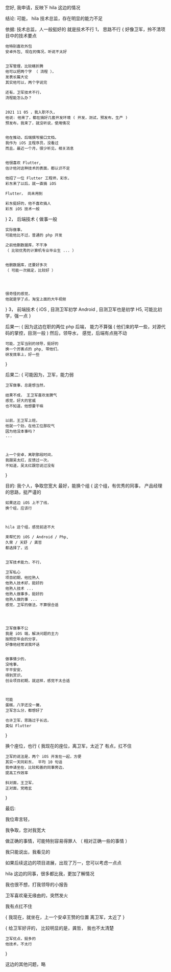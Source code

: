 您好, 我申请，反映下 hila 这边的情况


结论:
可能，
hila 技术总监，存在明显的能力不足


依据:
技术总监，人一般挺好的
就是技术不行
1， 思路不行
{
    好像卫军，拎不清项目中的技术要点


    
    他特别喜欢外包
    安卓外包, 现在的情况，听说不太好


    卫军管理，比较瞎折腾
    他可以把两个字 （ 流程 ），
    发表长篇大论
    其实他可以，两个字说完

    还有，卫军技术不行，
    流程能怎么办？


    2021 11 05 ，我入职不久，
    他说: 他来了，都在搞好几套开发环境 ( 开发，测试，预发布，生产 )
    预发布，我来了，就没听说，使用情况


    他在推动，后端撰写接口文档，
    我作为 iOS 主程序员，没看过
    而且，最近一个月，很少听见，相关消息


    他很喜欢 Flutter,
    估计他对这种技术的表面，都认识不足

    他招了一位 Flutter 工程师，彩东，
    彩东来了以后，就一直搞 iOS
    
    Flutter， 尚未用到

    彩东挺好的，他不喜欢搞人
    彩东 iOS 技术一般
}
2， 后端技术 
{
    做事一般


    实际做事，
    可能他比不过，普通的 php 开发
    
    之前他删数据库，不干净
    （ 比较优秀的计算机专业毕业生 ... ）


    他删数据库，还要好多次
    （ 可能一次搞定，比较好 ）




    很奇怪的感觉，
    他就是学了点，淘宝上面的大牛视频
}
3， 前端技术
{
    iOS , 目测卫军初学
    Android , 目测卫军也是初学
    H5, 可能比初学，强一点
}


后果一:
{
    因为这边在职的两位 php 后端，
    能力不算强
    ( 他们来的早一些，对源代码的掌控，目测一般 )
    然后，领导水，
    感觉，后端有点拖不动


    可能，卫军当别的领导，挺好的
    换一个厉害点的 php, 带他们，
    研发效率上，好一些
}


后果二:
{
    可能因为，卫军，能力弱

    卫军做事，总是想当然，

    结果不成， 王卫军喜欢发脾气
    感觉，好大的官威
    也不知道，他想要干嘛


    以前，王卫军上班，
    他就一个劲，在他工位那叹气
    因为他没本事吗？
    ...



    上一个安卓，离职那段时间，
    我跟吴太红，反馈过一次，
    不知道，吴太红跟您说过没有
}



目的:
我个人，争取您宽大
最好，能换个组
{
    这个组，有优秀的同事，
    产品经理的思路，挺严谨的

    如果这边 iOS 上不了线，
    换个组，应该行



    hila 这个组，感觉前途不大

    来帮忙的 iOS / Android / Php,
    久荣 / 天舒 / 龚哲
    都选择了，远


    卫军技术能力，不行，
    
    卫军私心
    项目初期，他拉熟人
    他熟人技术好，挺好的
    他熟人技术 ...
    他熟人做事多，挺好的
    他熟人做的事 ...
    感觉，卫军的做法，不算很合适




    卫军做事不公
    我是 iOS 端，解决问题的主力
    按照您年会的分享，
    好像他经常说我坏话

    
    做事情少的，
    没啥事，
    平平安安，
    得到赏识，
    创业项目初期，就这样，感觉不太合适



    可能
    蛋糕，八字还没一撇，
    卫军怎么分，都想好了

    也许卫军，思路过于长远，
    类似 Flutter 
}


换个座位，也行
{
    我现在的座位，离卫军，太近了
    有点，扛不住


    卫军的说法是，两个 iOS 开发在一起，方便
    其实一天同彩东， 平均 10 句话
    我申请坐在，比较和善的同事旁边，
    提高工作效率

    斜对面，王卫军，
    正对面，党皓玄
}



最后:

我位卑言轻，

我争取，您对我宽大

做正确的事情，可能特别容易得罪人
（ 相对正确一些的事情 ）


我只能说出，我看见的


如果后续这边的项目进展，出现了万一，您可以考虑一点点


hila 这边的同事，很多都比我，更加了解情况

我也很不想，打我领导的小报告

卫军喜欢毫无缘由的，突然发火

我有点扛不住


{
    我现在，就坐在，上一个安卓王赞的位置
    离卫军，太近了
}


{
    给卫军好评的，
    比较明显的是，龚哲，
    我也不太清楚



    卫军优点，挺多的
    他技术，不太行


}




这边的其他问题，略
